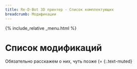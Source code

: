 ```yaml
---
title: Re-D-Bot 3D принтер - Список комплектующих
breadcrumb: Модификации
---
```


{% include_relative _menu.html %}

# Список модификаций

Обязательно расскажем о них, чуть позже (=
{:.text-muted}